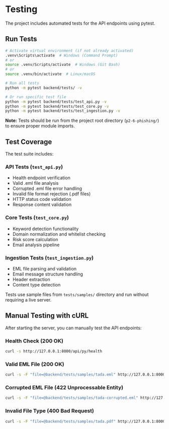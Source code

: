 # Testing

The project includes automated tests for the API endpoints using pytest.

## Run Tests

```bash
# Activate virtual environment (if not already activated)
.venv\Scripts\activate  # Windows (Command Prompt)
# or
source .venv/Scripts/activate  # Windows (Git Bash)
# or
source .venv/bin/activate  # Linux/macOS

# Run all tests
python -m pytest backend/tests/ -v

# Or run specific test file
python -m pytest backend/tests/test_api.py -v
python -m pytest backend/tests/test_core.py -v
python -m pytest backend/tests/test_ingestion.py -v
```

**Note:** Tests should be run from the project root directory (`p2-6-phishing/`) to ensure proper module imports.

## Test Coverage

The test suite includes:

### API Tests (`test_api.py`)

- Health endpoint verification
- Valid .eml file analysis
- Corrupted .eml file error handling
- Invalid file format rejection (.pdf files)
- HTTP status code validation
- Response content validation

### Core Tests (`test_core.py`)

- Keyword detection functionality
- Domain normalization and whitelist checking
- Risk score calculation
- Email analysis pipeline

### Ingestion Tests (`test_ingestion.py`)

- EML file parsing and validation
- Email message structure handling
- Header extraction
- Content type detection

Tests use sample files from `tests/samples/` directory and run without requiring a live server.

## Manual Testing with cURL

After starting the server, you can manually test the API endpoints:

### Health Check (200 OK)

```bash
curl -s http://127.0.0.1:8000/api/py/health
```

### Valid EML File (200 OK)

```bash
curl -s -F "file=@backend/tests/samples/tada.eml" http://127.0.0.1:8000/api/py/analyze/eml
```

### Corrupted EML File (422 Unprocessable Entity)

```bash
curl -s -F "file=@backend/tests/samples/tada-corrupted.eml" http://127.0.0.1:8000/api/py/analyze/eml
```

### Invalid File Type (400 Bad Request)

```bash
curl -s -F "file=@backend/tests/samples/tada.pdf" http://127.0.0.1:8000/api/py/analyze/eml
```
